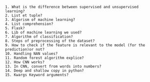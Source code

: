     1. What is the difference between supervised and unsupervised learning?
    2. List et tuple?
    3. Algorism of machine learning?
    4. List comprehension?
    5. Flask?
    6. Lib of machine learning we used?
    7. Algorithm of classification?
    8. Steps of preprocessing of the dataset?
    9. How to check if the feature is relevant to the model (for the prediction)or not?
    10. Handling NAN values?
    11. Random forest algorithm explice?
    12. How CNN works?
    13. In CNN, convert from words into numbers?
    14. Deep and shallow copy in python?
    15. Kwargs Keyword arguments?

